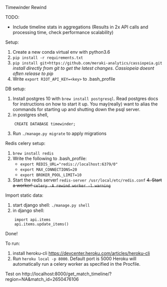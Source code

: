 Timewinder Rewind

TODO:
- Include timeline stats in aggregations (Results in 2x API calls and processing time, check performance scalability)

Setup:
1. Create a new conda virtual env with python3.6
2. `pip install -r requirements.txt`
3. `pip install git+https://github.com/meraki-analytics/cassiopeia.git`
	*install directly from git to get the latest changes. Cassiopeia doesnt often release to pip*
4. Write `export RIOT_API_KEY=<key>` to .bash_profile 

DB setup:
1. Install postgres 10 with `brew install postgresql`. Read postgres docs for instructions on how to start it up. You may(really) want to alias the commands for starting up and shutting down the psql server.
2. in postgres shell, 
```
	CREATE DATABASE timewinder;
```
3. Run `./manage.py migrate` to apply migrations

Redis celery setup:
1. `brew install redis`
2. Write the following to .bash_profile:
	- `export REDIS_URL="redis://localhost:6379/0"`
	- `export MAX_CONNECTIONS=20`
	- `export BROKER_POOL_LIMIT=10` 
3. Start the redis server! `redis-server /usr/local/etc/redis.conf`
~~4. Start a worker! `celery -A rewind worker -l warning`~~

Import static data:
1. start django shell: `./manage.py shell`
2. in django shell:
```
    import api.items
    api.items.update_items()
```

Done!

To run:
1. install heroku-cli https://devcenter.heroku.com/articles/heroku-cli
2. Run `heroku local -p 8000`. Default port is 5000 
Heroku will automatically run a celery worker as specified in the Procfile.

Test on http://localhost:8000/get_match_timeline/?region=NA&match_id=2650476106



